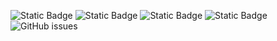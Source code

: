 ![Static Badge](https://img.shields.io/badge/blacklists-60-000000) ![Static Badge](https://img.shields.io/badge/blacklisted-2921166-cc0000) ![Static Badge](https://img.shields.io/badge/whitelisted-2243-00CC00) ![Static Badge](https://img.shields.io/badge/streaming_blacklist-28107-000000) ![GitHub issues](https://img.shields.io/github/issues/fabriziosalmi/blacklists)

